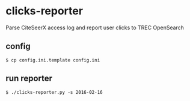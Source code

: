 # clicks-reporter
Parse CiteSeerX access log and report user clicks to TREC OpenSearch

## config

```
$ cp config.ini.template config.ini
```

## run reporter

```
$ ./clicks-reporter.py -s 2016-02-16
```
